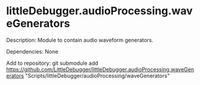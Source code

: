 # littleDebugger.audioProcessing.waveGenerators

Description:
Module to contain audio waveform generators.

Dependencies:
None

Add to repository:
git submodule add https://github.com/LittleDebugger/littleDebugger.audioProcessing.waveGenerators "Scripts/littleDebugger/audioProcessing/waveGenerators"